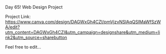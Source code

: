 Day 65!
Web Design Project

Project Link:
https://www.canva.com/design/DAGWxGh4CZI/pmVjzvNSlAqQSIMaWfSzWA/edit?utm_content=DAGWxGh4CZI&utm_campaign=designshare&utm_medium=link2&utm_source=sharebutton

Feel free to edit...
